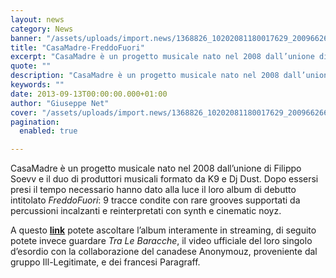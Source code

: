 ```yaml
---
layout: news
category: News
banner: "/assets/uploads/import.news/1368826_10202081180017629_2009662664_n.jpg"
title: "CasaMadre-FreddoFuori"
excerpt: "CasaMadre è un progetto musicale nato nel 2008 dall’unione di Filippo Soevv e il duo di produttori musicali formato da K9 e Dj Dust. Dopo essersi presi il tempo necessario hanno dato alla luce il loro album di debutto intitolato FreddoFuori: 9 tracce condite con rare grooves supportati da percussioni incalzanti e reinterpretati con synth [&hellip"
quote: ""
description: "CasaMadre è un progetto musicale nato nel 2008 dall’unione di Filippo Soevv e il duo di produttori musicali formato da K9 e Dj Dust. Dopo essersi presi il tempo necessario hanno dato alla luce il loro album di debutto intitolato FreddoFuori: 9 tracce condite con rare grooves supportati da percussioni incalzanti e reinterpretati con synth [&hellip"
keywords: ""
date: 2013-09-13T00:00:00.000+01:00
author: "Giuseppe Net"
cover: "/assets/uploads/import.news/1368826_10202081180017629_2009662664_n.jpg"
pagination:
  enabled: true

---
```


CasaMadre è un progetto musicale nato nel 2008 dall’unione di Filippo Soevv e il duo di produttori musicali formato da K9 e Dj Dust. Dopo essersi presi il tempo necessario hanno dato alla luce il loro album di debutto intitolato _FreddoFuori_: 9 tracce condite con rare grooves supportati da percussioni incalzanti e reinterpretati con synth e cinematic noyz.

A questo [**link**](https://casamadre.bandcamp.com/) potete ascoltare l’album interamente in streaming, di seguito potete invece guardare _Tra Le Baracche_, il video ufficiale del loro singolo d’esordio con la collaborazione del canadese Anonymouz, proveniente dal gruppo Ill-Legitimate, e dei francesi Paragraff.